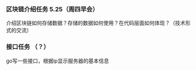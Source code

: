 ### 区块链介绍任务  5.25（周四早会）
介绍区块链如何存储数据？存储的数据如何使用？在代码层面如何体现？（技术形式的交流）

### 接口任务 （？）
go写一些接口，根据ip显示服务器的基本信息